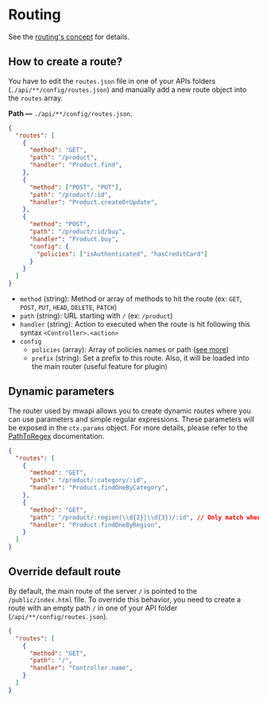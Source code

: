 # Routing

See the [routing's concept](../concepts/concepts.md#routing) for details.

## How to create a route?

You have to edit the `routes.json` file in one of your APIs folders (`./api/**/config/routes.json`) and manually add a new route object into the `routes` array.

**Path —** `./api/**/config/routes.json`.
```json
{
  "routes": [
    {
      "method": "GET",
      "path": "/product",
      "handler": "Product.find",
    },
    {
      "method": ["POST", "PUT"],
      "path": "/product/:id",
      "handler": "Product.createOrUpdate",
    },
    {
      "method": "POST",
      "path": "/product/:id/buy",
      "handler": "Product.buy",
      "config": {
        "policies": ["isAuthenticated", "hasCreditCard"]
      }
    }
  ]
}
```

- `method` (string): Method or array of methods to hit the route (ex: `GET`, `POST`, `PUT`, `HEAD`, `DELETE`, `PATCH`)
- `path` (string): URL starting with `/` (ex: `/product`)
- `handler` (string): Action to executed when the route is hit following this syntax `<Controller>.<action>`
- `config`
  - `policies` (array): Array of policies names or path ([see more](../guides/policies.md))
  - `prefix` (string): Set a prefix to this route. Also, it will be loaded into the main router (useful feature for plugin)

## Dynamic parameters

The router used by mwapi allows you to create dynamic routes where you can use parameters and simple regular expressions. These parameters will be exposed in the `ctx.params` object. For more details, please refer to the [PathToRegex](https://github.com/pillarjs/path-to-regexp) documentation.

```json
{
  "routes": [
    {
      "method": "GET",
      "path": "/product/:category/:id",
      "handler": "Product.findOneByCategory",
    },
    {
      "method": "GET",
      "path": "/product/:region(\\d{2}|\\d{3})/:id", // Only match when the first parameter contains 2 or 3 digits.
      "handler": "Product.findOneByRegion",
    }
  ]
}
```

## Override default route

By default, the main route of the server `/` is pointed to the `/public/index.html` file. To override this behavior, you need to create a route with an empty path `/` in one of your API folder (`/api/**/config/routes.json`).

```json
{
  "routes": [
    {
      "method": "GET",
      "path": "/",
      "handler": "Controller.name",
    }
  ]
}
```
